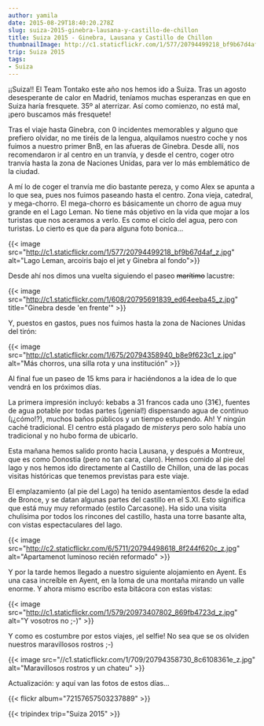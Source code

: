 ```yaml
---
author: yamila
date: 2015-08-29T18:40:20.278Z
slug: suiza-2015-ginebra-lausana-y-castillo-de-chillon
title: Suiza 2015 - Ginebra, Lausana y Castillo de Chillon
thumbnailImage: http://c1.staticflickr.com/1/577/20794499218_bf9b67d4af_z.jpg
trip: Suiza 2015
tags:
- Suiza
---
```


¡¡Suiza!! El Team Tontako este año nos hemos ido a Suiza. Tras un agosto desesperante de calor en Madrid, teníamos muchas esperanzas en que en Suiza haría fresquete. 35º al aterrizar. Así como comienzo, no está mal, ¡pero buscamos más fresquete!

Tras el viaje hasta Ginebra, con 0 incidentes memorables y alguno que prefiero olvidar, no me tiréis de la lengua, alquilamos nuestro coche y nos fuimos a nuestro primer BnB, en las afueras de Ginebra. Desde allí, nos recomendaron ir al centro en un tranvía, y desde el centro, coger otro tranvía hasta la zona de Naciones Unidas, para ver lo más emblemático de la ciudad.

A mí lo de coger el tranvía me dio bastante pereza, y como Alex se apunta a lo que sea, pues nos fuimos paseando hasta el centro. Zona vieja, catedral, y mega-chorro. El mega-chorro es básicamente un chorro de agua muy grande en el Lago Leman. No tiene más objetivo en la vida que mojar a los turistas que nos aceramos a verlo. Es como el ciclo del agua, pero con turistas. Lo cierto es que da para alguna foto bonica...

{{< image src="http://c1.staticflickr.com/1/577/20794499218_bf9b67d4af_z.jpg" alt="Lago Leman, arcoiris bajo el jet y Ginebra al fondo">}}

Desde ahí nos dimos una vuelta siguiendo el paseo <del>marítimo</del> lacustre:

{{< image src="http://c1.staticflickr.com/1/608/20795691839_ed64eeba45_z.jpg" title="Ginebra desde 'en frente'" >}}

Y, puestos en gastos, pues nos fuimos hasta la zona de Naciones Unidas del tirón:

{{< image src="http://c1.staticflickr.com/1/675/20794358940_b8e9f623c1_z.jpg" alt="Más chorros, una silla rota y una institución" >}}

Al final fue un paseo de 15 kms para ir haciéndonos a la idea de lo que vendrá en los próximos días.

La primera impresión incluyó: kebabs a 31 francos cada uno (31€), fuentes de agua potable por todas partes (¡genial!) dispensando agua de continuo (¡¿cómo!?), muchos baños públicos y un tiempo estupendo. Ah! Y ningún caché tradicional. El centro está plagado de <em>misterys</em> pero solo había uno tradicional y no hubo forma de ubicarlo.

Esta mañana hemos salido pronto hacia Lausana, y después a Montreux, que es como Donostia (pero no tan cara, claro). Hemos comido al pie del lago y nos hemos ido directamente al Castillo de Chillon, una de las pocas visitas históricas que tenemos previstas para este viaje.

El emplazamiento (al pie del Lago) ha tenido asentamientos desde la edad de Bronce, y se datan algunas partes del castillo en el S.XI. Esto significa que está muy muy reformado (estilo Carcasone). Ha sido una visita chulísima por todos los rincones del castillo, hasta una torre basante alta, con vistas espectaculares del lago.

{{< image src="http://c2.staticflickr.com/6/5711/20794498618_8f244f620c_z.jpg" alt="Apartamenot luminoso recién reformado" >}}

Y por la tarde hemos llegado a nuestro siguiente alojamiento en Ayent. Es una casa increíble en Ayent, en la loma de una montaña mirando un valle enorme. Y ahora mismo escribo esta bitácora con estas vistas:

{{< image src="http://c1.staticflickr.com/1/579/20973407802_869fb4723d_z.jpg" alt="Y vosotros no ;-)" >}}

Y como es costumbre por estos viajes, ¡el selfie! No sea que se os olviden nuestros maravillosos rostros ;-)

{{< image src="//c1.staticflickr.com/1/709/20794358730_8c6108361e_z.jpg" alt="Maravillosos rostros y un chateu" >}}

Actualización: y aquí van las fotos de estos días...

{{< flickr album="72157657503237889" >}}

{{< tripindex trip="Suiza 2015" >}}
